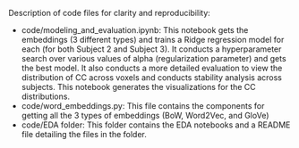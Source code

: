 Description of code files for clarity and reproducibility:
- code/modeling_and_evaluation.ipynb: This notebook gets the embeddings (3 different types) and trains a Ridge regression model for each (for both Subject 2 and Subject 3). It conducts a hyperparameter search over various values of alpha (regularization parameter) and gets the best model. It also conducts a more detailed evaluation to view the distribution of CC across voxels and conducts stability analysis across subjects. This notebook generates the visualizations for the CC distributions.
- code/word_embeddings.py: This file contains the components for getting all the 3 types of embeddings (BoW, Word2Vec, and GloVe)
- code/EDA folder: This folder contains the EDA notebooks and a README file detailing the files in the folder.